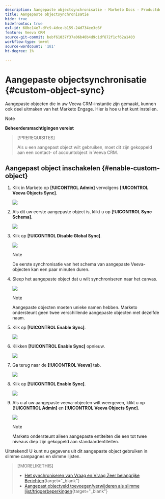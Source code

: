 ```yaml
---
description: Aangepaste objectsynchronisatie - Marketo Docs - Productdocumentatie
title: Aangepaste objectsynchronisatie
hide: true
hidefromtoc: true
exl-id: 68bc14e7-dfc9-4dce-b159-24d734ee3c6f
feature: Veeva CRM
source-git-commit: bebf61037f37a06b40b4d9c1df872f1cf62a1403
workflow-type: tm+mt
source-wordcount: '181'
ht-degree: 1%

---
```


# Aangepaste objectsynchronisatie {#custom-object-sync}

Aangepaste objecten die in uw Veeva CRM-instantie zijn gemaakt, kunnen ook deel uitmaken van het Marketo Engage. Hier is hoe u het kunt instellen.

>[!NOTE]
>
>**Beheerdersmachtigingen vereist**

>[!PREREQUISITES]
>
>Als u een aangepast object wilt gebruiken, moet dit zijn gekoppeld aan een contact- of accountobject in Veeva CRM.

## Aangepast object inschakelen {#enable-custom-object}

1. Klik in Marketo op **[!UICONTROL Admin]** vervolgens **[!UICONTROL Veeva Objects Sync]**.

   ![](assets/custom-object-sync-1.png)

1. Als dit uw eerste aangepaste object is, klikt u op **[!UICONTROL Sync Schema]**.

   ![](assets/custom-object-sync-2.png)

1. Klik op **[!UICONTROL Disable Global Sync]**.

   ![](assets/custom-object-sync-3.png)

   >[!NOTE]
   >
   >De eerste synchronisatie van het schema van aangepaste Veeva-objecten kan een paar minuten duren.

1. Sleep het aangepaste object dat u wilt synchroniseren naar het canvas.

   ![](assets/custom-object-sync-4.png)

   >[!NOTE]
   >
   >Aangepaste objecten moeten unieke namen hebben. Marketo ondersteunt geen twee verschillende aangepaste objecten met dezelfde naam.

1. Klik op **[!UICONTROL Enable Sync]**.

   ![](assets/custom-object-sync-5.png)

1. Klikken **[!UICONTROL Enable Sync]** opnieuw.

   ![](assets/custom-object-sync-6.png)

1. Ga terug naar de **[!UICONTROL Veeva]** tab.

   ![](assets/custom-object-sync-7.png)

1. Klik op **[!UICONTROL Enable Sync]**.

   ![](assets/custom-object-sync-8.png)

1. Als u al uw aangepaste veeva-objecten wilt weergeven, klikt u op **[!UICONTROL Admin]** en **[!UICONTROL Veeva Objects Sync]**.

   ![](assets/custom-object-sync-9.png)

   >[!NOTE]
   >
   >Marketo ondersteunt alleen aangepaste entiteiten die een tot twee niveaus diep zijn gekoppeld aan standaardentiteiten.

Uitstekend! U kunt nu gegevens uit dit aangepaste object gebruiken in slimme campagnes en slimme lijsten.

>[!MORELIKETHIS]
>
>* [Het synchroniseren van Vraag en Vraag Zeer belangrijke Berichten](/help/marketo/product-docs/crm-sync/veeva-crm-sync/sync-details/syncing-call-and-call-key-messages.md){target="_blank"}
>* [Aangepast objectveld toevoegen/verwijderen als slimme lijst/triggerbeperkingen](/help/marketo/product-docs/crm-sync/veeva-crm-sync/sync-details/add-remove-custom-object-field-as-smart-list-trigger-constraints.md){target="_blank"}
